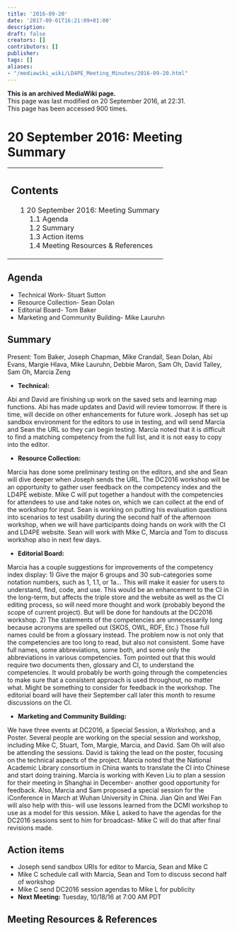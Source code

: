 ```yaml
---
title: '2016-09-20'
date: '2017-09-01T16:21:09+01:00'
description: 
draft: false
creators: []
contributors: []
publisher: 
tags: []
aliases:
- "/mediawiki_wiki/LD4PE_Meeting_Minutes/2016-09-20.html"
---
```


 **This is an archived MediaWiki page.**  
This page was last modified on 20 September 2016, at 22:31.  
This page has been accessed 900 times.

# 20 September 2016: Meeting Summary 
<table id="toc" class="toc">
  <tr>
    <td>
      <div id="toctitle">
        <h2>Contents</h2>
      </div>
      <ul>
        <li class="toclevel-1 tocsection-1">
          <a href="#20_September_2016:_Meeting_Summary"><span class="tocnumber">1</span> <span class="toctext">20 September 2016: Meeting Summary</span></a>
          <ul>
            <li class="toclevel-2 tocsection-2"><a href="#Agenda"><span class="tocnumber">1.1</span> <span class="toctext">Agenda</span></a></li>
            <li class="toclevel-2 tocsection-3"><a href="#Summary"><span class="tocnumber">1.2</span> <span class="toctext">Summary</span></a></li>
            <li class="toclevel-2 tocsection-4"><a href="#Action_items"><span class="tocnumber">1.3</span> <span class="toctext">Action items</span></a></li>
            <li class="toclevel-2 tocsection-5"><a href="#Meeting_Resources_.26_References"><span class="tocnumber">1.4</span> <span class="toctext">Meeting Resources &amp; References</span></a></li>
          </ul>
        </li>
      </ul>
    </td>
  </tr>
</table>


## Agenda 

- Technical Work- Stuart Sutton 
- Resource Collection- Sean Dolan
- Editorial Board- Tom Baker 
- Marketing and Community Building- Mike Lauruhn

## Summary 

Present: Tom Baker, Joseph Chapman, Mike Crandall, Sean Dolan, Abi Evans, Margie Hlava, Mike Lauruhn, Debbie Maron, Sam Oh, David Talley, Sam Oh, Marcia Zeng

- **Technical:**

Abi and David are finishing up work on the saved sets and learning map functions. Abi has made updates and David will review tomorrow. If there is time, will decide on other enhancements for future work. Joseph has set up sandbox environment for the editors to use in testing, and will send Marcia and Sean the URL so they can begin testing. Marcia noted that it is difficult to find a matching competency from the full list, and it is not easy to copy into the editor.

- **Resource Collection:**

Marcia has done some preliminary testing on the editors, and she and Sean will dive deeper when Joseph sends the URL. The DC2016 workshop will be an opportunity to gather user feedback on the competency index and the LD4PE webiste. Mike C will put together a handout with the competencies for attendees to use and take notes on, which we can collect at the end of the workshop for input. Sean is working on putting his evaluation questions into scenarios to test usability during the second half of the afternoon workshop, when we will have participants doing hands on work with the CI and LD4PE website. Sean will work with Mike C, Marcia and Tom to discuss workshop also in next few days.

- **Editorial Board:**

Marcia has a couple suggestions for improvements of the competency index display: 1) Give the major 6 groups and 30 sub-categories some notation numbers, such as 1, 1.1, or 1a... This will make it easier for users to understand, find, code, and use. This would be an enhancement to the CI in the long-term, but affects the triple store and the website as well as the CI editing process, so will need more thought and work (probably beyond the scope of current project). But will be done for handouts at the DC2016 workshop. 2) The statements of the competencies are unnecessarily long because acronyms are spelled out (SKOS, OWL, RDF, Etc.) Those full names could be from a glossary instead. The problem now is not only that the competencies are too long to read, but also not consistent. Some have full names, some abbreviations, some both, and some only the abbreviations in various competencies. Tom pointed out that this would require two documents then, glossary and CI, to understand the competencies. It would probably be worth going through the competencies to make sure that a consistent approach is used throughout, no matter what. Might be something to consider for feedback in the workshop. The editorial board will have their September call later this month to resume discussions on the CI.

- **Marketing and Community Building:**

We have three events at DC2016, a Special Session, a Workshop, and a Poster. Several people are working on the special session and workshop, including Mike C, Stuart, Tom, Margie, Marcia, and David. Sam Oh will also be attending the sessions. David is taking the lead on the poster, focusing on the technical aspects of the project. Marcia noted that the National Academic Library consortium in China wants to translate the CI into Chinese and start doing training. Marcia is working with Keven Liu to plan a session for their meeting in Shanghai in December- another good opportunity for feedback. Also, Marcia and Sam proposed a special session for the iConference in March at Wuhan University in China. Jian Qin and Wei Fan will also help with this- will use lessons learned from the DCMI workshop to use as a model for this session. Mike L asked to have the agendas for the DC2016 sessions sent to him for broadcast- Mike C will do that after final revisions made.

## Action items 

- Joseph send sandbox URIs for editor to Marcia, Sean and Mike C
- Mike C schedule call with Marcia, Sean and Tom to discuss second half of workshop
- Mike C send DC2016 session agendas to Mike L for publicity
- **Next Meeting:** Tuesday, 10/18/16 at 7:00 AM PDT

## Meeting Resources & References 

